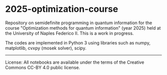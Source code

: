 # 2025-optimization-course
Repository on semidefinite programming in quantum information for the course "Optimization methods for quantum information" (year 2025) held at the University of Naples Federico II.
This is a work in progress.

The codes are implemented in Python 3 using libraries such as numpy, matplotlib, cvxpy (mosek solver), scipy.




****************************
License:
All notebooks are available under the terms of the Creative Commons CC-BY 4.0 public license.
